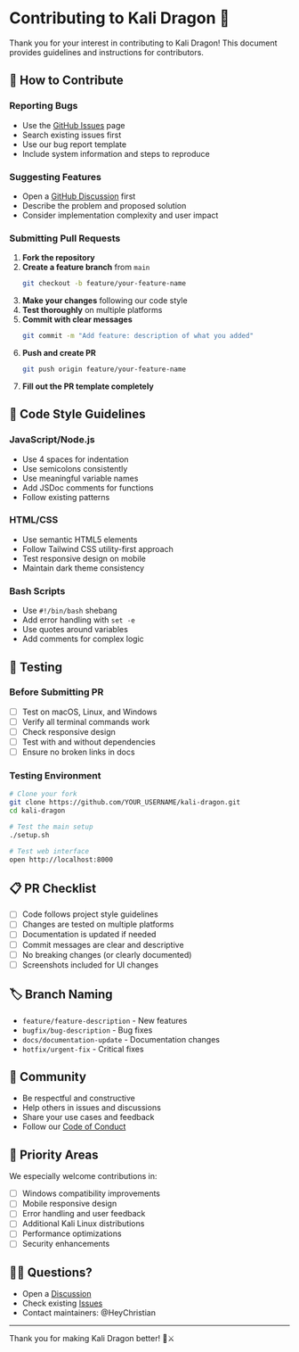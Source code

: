 # Contributing to Kali Dragon 🐉

Thank you for your interest in contributing to Kali Dragon! This document provides guidelines and instructions for contributors.

## 🤝 How to Contribute

### Reporting Bugs
- Use the [GitHub Issues](https://github.com/HeyChristian/kali-dragon/issues) page
- Search existing issues first
- Use our bug report template
- Include system information and steps to reproduce

### Suggesting Features  
- Open a [GitHub Discussion](https://github.com/HeyChristian/kali-dragon/discussions) first
- Describe the problem and proposed solution
- Consider implementation complexity and user impact

### Submitting Pull Requests

1. **Fork the repository**
2. **Create a feature branch** from `main`
   ```bash
   git checkout -b feature/your-feature-name
   ```
3. **Make your changes** following our code style
4. **Test thoroughly** on multiple platforms
5. **Commit with clear messages**
   ```bash
   git commit -m "Add feature: description of what you added"
   ```
6. **Push and create PR**
   ```bash
   git push origin feature/your-feature-name
   ```
7. **Fill out the PR template completely**

## 📝 Code Style Guidelines

### JavaScript/Node.js
- Use 4 spaces for indentation
- Use semicolons consistently
- Use meaningful variable names
- Add JSDoc comments for functions
- Follow existing patterns

### HTML/CSS
- Use semantic HTML5 elements
- Follow Tailwind CSS utility-first approach
- Test responsive design on mobile
- Maintain dark theme consistency

### Bash Scripts
- Use `#!/bin/bash` shebang
- Add error handling with `set -e`
- Use quotes around variables
- Add comments for complex logic

## 🧪 Testing

### Before Submitting PR
- [ ] Test on macOS, Linux, and Windows
- [ ] Verify all terminal commands work
- [ ] Check responsive design
- [ ] Test with and without dependencies
- [ ] Ensure no broken links in docs

### Testing Environment
```bash
# Clone your fork
git clone https://github.com/YOUR_USERNAME/kali-dragon.git
cd kali-dragon

# Test the main setup
./setup.sh

# Test web interface
open http://localhost:8000
```

## 📋 PR Checklist

- [ ] Code follows project style guidelines
- [ ] Changes are tested on multiple platforms
- [ ] Documentation is updated if needed
- [ ] Commit messages are clear and descriptive
- [ ] No breaking changes (or clearly documented)
- [ ] Screenshots included for UI changes

## 🏷️ Branch Naming

- `feature/feature-description` - New features
- `bugfix/bug-description` - Bug fixes
- `docs/documentation-update` - Documentation changes
- `hotfix/urgent-fix` - Critical fixes

## 💬 Community

- Be respectful and constructive
- Help others in issues and discussions
- Share your use cases and feedback
- Follow our [Code of Conduct](CODE_OF_CONDUCT.md)

## 🎯 Priority Areas

We especially welcome contributions in:
- [ ] Windows compatibility improvements
- [ ] Mobile responsive design
- [ ] Error handling and user feedback
- [ ] Additional Kali Linux distributions
- [ ] Performance optimizations
- [ ] Security enhancements

## 🙋‍♂️ Questions?

- Open a [Discussion](https://github.com/HeyChristian/kali-dragon/discussions)
- Check existing [Issues](https://github.com/HeyChristian/kali-dragon/issues)
- Contact maintainers: @HeyChristian

---

Thank you for making Kali Dragon better! 🐉⚔️